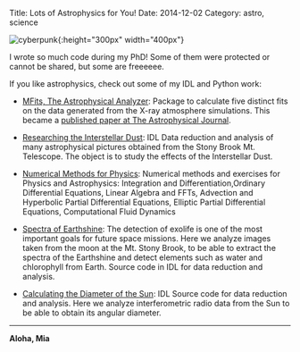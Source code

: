 Title: Lots of Astrophysics for You!
Date: 2014-12-02
Category: astro, science

![cyberpunk](./cyberpunk/23.jpg){:height="300px" width="400px"}

I wrote so much code during my PhD! Some of them were protected or cannot be shared, but some are freeeeee.

If you like astrophysics, check out some of my IDL and Python work:

* [MFits, The Astrophysical Analyzer](https://github.com/bt3gl/MFits-Astrophysical-Analyzer): Package to calculate five distinct fits on the data generated from the X-ray atmosphere simulations. This became a [published paper at The Astrophysical Journal](http://iopscience.iop.org/article/10.3847/0004-637X/832/2/102).

* [Researching the Interstellar Dust](https://github.com/bt3gl/Researching_the_Interstellar_Dust): IDL Data reduction and analysis of many astrophysical pictures obtained from the Stony Brook Mt. Telescope. The object is to study the effects of the Interstellar Dust.

* [Numerical Methods for Physics](https://github.com/bt3gl/Numerical-Methods-for-Physics): Numerical methods and exercises for Physics and Astrophysics: Integration and Differentiation,Ordinary Differential Equations, Linear Algebra and FFTs, Advection and Hyperbolic Partial Differential Equations, Elliptic Partial Differential Equations, Computational Fluid Dynamics

* [Spectra of Earthshine](https://github.com/bt3gl/Spectra_of_Earthshine): The detection of exolife is one of the most important goals for future space missions. Here we analyze images taken from the moon at the Mt. Stony Brook, to be able to extract the spectra of the Earthshine and detect elements such as water and chlorophyll from Earth. Source code in IDL for data reduction and analysis.

* [Calculating the Diameter of the Sun](https://github.com/bt3gl/Calculating_the_Diameter_of_Sun): IDL Source code for data reduction and analysis. Here we analyze interferometric radio data from the Sun to be able to obtain its angular diameter.


----

**Aloha, Mia**